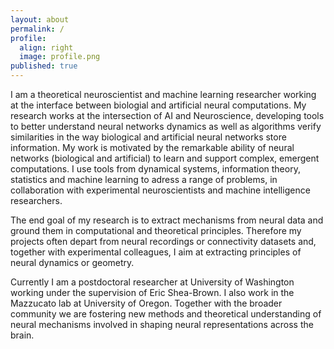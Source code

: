 ```yaml
---
layout: about
permalink: /
profile:
  align: right
  image: profile.png
published: true
---
```


I am a theoretical neuroscientist and machine learning researcher working at the interface between biologial and artificial neural computations. My research works at the intersection of AI and Neuroscience, developing tools to better understand neural networks dynamics as well as algorithms verify similarities in the way biological and artificial neural networks store information. My work is motivated by the remarkable ability of neural networks (biological and artificial) to learn and support complex, emergent computations. I use tools from dynamical systems, information theory, statistics and machine learning to adress a range of problems, in collaboration with experimental neuroscientists and machine intelligence researchers.


The end goal of my research is to extract mechanisms from neural data and ground them in computational and theoretical principles. Therefore my projects often depart from neural recordings or connectivity datasets and, together with experimental colleagues, I aim at extracting principles of neural dynamics or geometry.


Currently I am a postdoctoral researcher at University of Washington working under the supervision of Eric Shea-Brown. I also work in the Mazzucato lab at University of Oregon. Together with the broader community we are fostering new methods and theoretical understanding of neural mechanisms involved in shaping neural representations across the brain.
